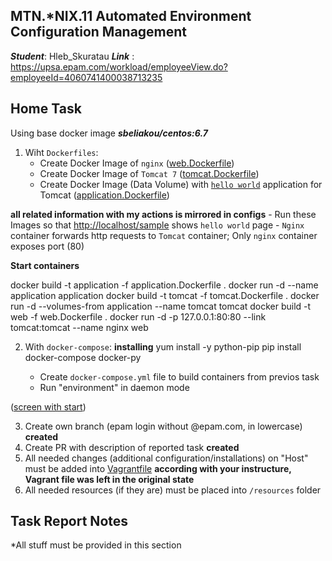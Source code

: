 MTN.*NIX.11 Automated Environment Configuration Management
---

***Student***: Hleb_Skuratau
***Link*** : https://upsa.epam.com/workload/employeeView.do?employeeId=4060741400038713235

Home Task
---

Using base docker image ***sbeliakou/centos:6.7***

1. Wiht ```Dockerfiles```:
    - Create Docker Image of ```nginx``` ([web.Dockerfile](/web.Dockerfile))
    - Create Docker Image of ```Tomcat 7``` ([tomcat.Dockerfile](/tomcat.Dockerfile))
    - Create Docker Image (Data Volume) with [```hello world```](https://tomcat.apache.org/tomcat-7.0-doc/appdev/sample/sample.war) application for Tomcat ([application.Dockerfile](application.Dockerfile))

**all related information with my actions is mirrored in configs**
    - Run these Images so that [http://localhost/sample](/resources/Screenshot-2.png) shows ```hello world``` page
    - ```Nginx``` container forwards http requests to ```Tomcat``` container; Only ```nginx``` container exposes port (80)

**Start containers**

docker build -t application -f application.Dockerfile .
docker run -d --name application application
docker build -t tomcat -f tomcat.Dockerfile .
docker run -d --volumes-from application --name tomcat tomcat
docker build -t web -f web.Dockerfile .
docker run -d -p 127.0.0.1:80:80 --link tomcat:tomcat --name nginx web


2. With ```docker-compose```:
   **installing**
yum install -y python-pip
pip install docker-compose docker-py

    - Create ```docker-compose.yml``` file to build containers from previos task
    - Run "environment" in daemon mode
    
([screen with start](/resources/Screenshot.png))

3. Create own branch (epam login without @epam.com, in lowercase)
    **created**
4. Create PR with description of reported task
    **created**
5. All needed changes (additional configuration/installations) on "Host" must be added into [Vagrantfile](/Vagrantfile)
    **according with your instructure, Vagrant file was left in the original state**
6. All needed resources (if they are) must be placed into ```/resources``` folder

Task Report Notes
---
*All stuff must be provided in this section
